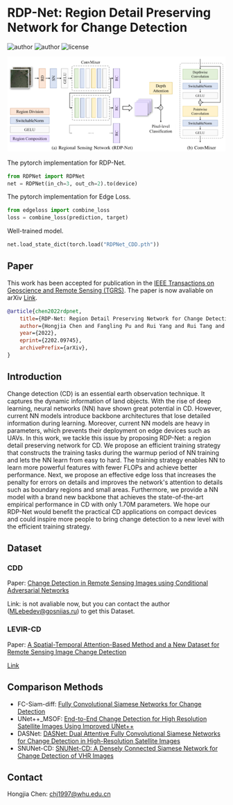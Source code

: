 # RDP-Net: Region Detail Preserving Network for Change Detection

![author](https://img.shields.io/badge/Author-Chnja-blue.svg)
![author](https://img.shields.io/badge/Frame-pytorch-important.svg)
![license](https://img.shields.io/badge/License-GPLv3-green.svg)

![RDP-Net](img/RDPNet.png)

The pytorch implementation for RDP-Net.

```python
from RDPNet import RDPNet
net = RDPNet(in_ch=3, out_ch=2).to(device)
```

The pytorch implementation for Edge Loss.

```python
from edgeloss import combine_loss
loss = combine_loss(prediction, target)
```

Well-trained model.

```python
net.load_state_dict(torch.load("RDPNet_CDD.pth"))
```

## Paper

This work has been accepted for publication in the [IEEE Transactions on Geoscience and Remote Sensing (TGRS)](https://ieeexplore.ieee.org/xpl/RecentIssue.jsp?punumber=36).
The paper is now avaliable on arXiv [Link](https://arxiv.org/abs/2202.09745).

```bibtex
@article{chen2022rdpnet,
    title={RDP-Net: Region Detail Preserving Network for Change Detection}, 
    author={Hongjia Chen and Fangling Pu and Rui Yang and Rui Tang and Xin Xu},
    year={2022},
    eprint={2202.09745},
    archivePrefix={arXiv},
}
```

## Introduction

Change detection (CD) is an essential earth observation technique. It captures the dynamic information of land objects. With the rise of deep learning, neural networks (NN) have shown great potential in CD. However, current NN models introduce backbone architectures that lose detailed information during learning. Moreover, current NN models are heavy in parameters, which prevents their deployment on edge devices such as UAVs. In this work, we tackle this issue by proposing RDP-Net: a region detail preserving network for CD. We propose an efficient training strategy that constructs the training tasks during the warmup period of NN training and lets the NN learn from easy to hard. The training strategy enables NN to learn more powerful features with fewer FLOPs and achieve better performance. Next, we propose an effective edge loss that increases the penalty for errors on details and improves the network's attention to details such as boundary regions and small areas. Furthermore, we provide a NN model with a brand new backbone that achieves the state-of-the-art empirical performance in CD with only 1.70M parameters. We hope our RDP-Net would benefit the practical CD applications on compact devices and could inspire more people to bring change detection to a new level with the efficient training strategy.

## Dataset

### CDD

Paper: [Change Detection in Remote Sensing Images using Conditional Adversarial Networks](https://pdfs.semanticscholar.org/ae15/e5ccccaaff44ab542003386349ef1d3b7511.pdf)

Link: is not avaliable now, but you can contact the author (MLebedev@gosniias.ru) to get this Dataset.

### LEVIR-CD

Paper: [A Spatial-Temporal Attention-Based Method and a New Dataset for Remote Sensing Image Change Detection](https://www.mdpi.com/2072-4292/12/10/1662)

[Link](https://justchenhao.github.io/LEVIR/)

<!-- ## Citation

If you find this work valuable or use our code in your own research, please consider citing us with the following bibtex:

```
``` -->

## Comparison Methods

* FC-Siam-diff: [Fully Convolutional Siamese
Networks for Change Detection](https://ieeexplore.ieee.org/abstract/document/8451652)
* UNet++_MSOF: [End-to-End Change Detection for High Resolution Satellite Images Using Improved UNet++](https://www.mdpi.com/2072-4292/11/11/1382)
* DASNet: [DASNet: Dual Attentive Fully Convolutional Siamese Networks for Change Detection in High-Resolution Satellite Images](https://ieeexplore.ieee.org/abstract/document/9259045)
* SNUNet-CD: [SNUNet-CD: A Densely Connected Siamese Network for Change Detection of VHR Images](https://ieeexplore.ieee.org/abstract/document/9355573)

## Contact

Hongjia Chen: chj1997@whu.edu.cn